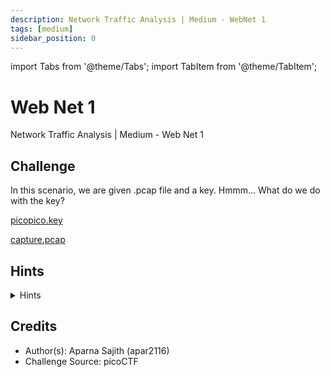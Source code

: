 ```yaml
---
description: Network Traffic Analysis | Medium - WebNet 1
tags: [medium]
sidebar_position: 0
---
```


import Tabs from '@theme/Tabs';
import TabItem from '@theme/TabItem';

# Web Net 1 
Network Traffic Analysis | Medium - Web Net 1
## Challenge
In this scenario, we are given .pcap file and a key. 
Hmmm... 
What do we do with the key?

[picopico.key](./assets/picopico.key)

[capture.pcap](./assets/capture.pcap)

## Hints
<details>
  <summary>Hints</summary>
  
  Let's look at the file in this case. 
  Also, what about the .pcap file? What is TLS stream?
  Hmm,so confusing. Is there another tool we can use?
  </details>

## Credits
- Author(s): Aparna Sajith (apar2116)
- Challenge Source: picoCTF

